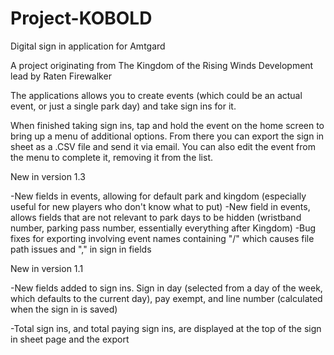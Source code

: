 # Project-KOBOLD
Digital sign in application for Amtgard

A project originating from The Kingdom of the Rising Winds
Development lead by Raten Firewalker

The applications allows you to create events (which could be an actual event, or just a single park day) and take sign ins for it.

When finished taking sign ins, tap and hold the event on the home screen to bring up a menu of additional options. From there you can export the sign in sheet as a .CSV file and send it via email. You can also edit the event from the menu to complete it, removing it from the list.

New in version 1.3

-New fields in events, allowing for default park and kingdom (especially useful for new players who don't know what to put)
-New field in events, allows fields that are not relevant to park days to be hidden (wristband number, parking pass number, essentially everything after Kingdom)
-Bug fixes for exporting involving event names containing "/" which causes file path issues and "," in sign in fields

New in version 1.1

-New fields added to sign ins. Sign in day (selected from a day of the week, which defaults to the current day), pay exempt, and line number (calculated when the sign in is saved)

-Total sign ins, and total paying sign ins, are displayed at the top of the sign in sheet page and the export
